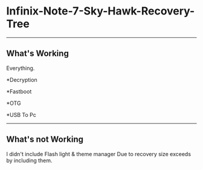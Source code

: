 # Infinix-Note-7-Sky-Hawk-Recovery-Tree

--------------
What's Working
---------------

Everything.

*Decryption

*Fastboot

*OTG

*USB To Pc

------------------
What's not Working
-------------------

I didn't include Flash light & theme manager 
Due to recovery size exceeds by including them.
